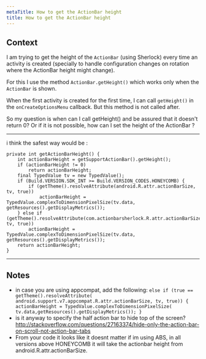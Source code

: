 ```yaml
---
metaTitle: How to get the ActionBar height
title: How to get the ActionBar height
---
```


## Context

I am trying to get the height of the `ActionBar` (using Sherlock) every time an activity is created (specially to handle configuration changes on rotation where the ActionBar height might change).


For this I use the method `ActionBar.getHeight()` which works only when the `ActionBar` is shown.


When the first activity is created for the first time, I can call `getHeight()` in the `onCreateOptionsMenu` callback. But this method is not called after.


So my question is when can I call getHeight() and be assured that it doesn't return 0?
Or if it is not possible, how can I set the height of the ActionBar ?



---

i think the safest way would be :



```
private int getActionBarHeight() {
    int actionBarHeight = getSupportActionBar().getHeight();
    if (actionBarHeight != 0)
        return actionBarHeight;
    final TypedValue tv = new TypedValue();
    if (Build.VERSION.SDK_INT >= Build.VERSION_CODES.HONEYCOMB) {
        if (getTheme().resolveAttribute(android.R.attr.actionBarSize, tv, true))
            actionBarHeight = TypedValue.complexToDimensionPixelSize(tv.data, getResources().getDisplayMetrics());
    } else if (getTheme().resolveAttribute(com.actionbarsherlock.R.attr.actionBarSize, tv, true))
        actionBarHeight = TypedValue.complexToDimensionPixelSize(tv.data, getResources().getDisplayMetrics());
    return actionBarHeight;
}

```


---

## Notes

- in case you are using appcompat, add the following: `else if (true == getTheme().resolveAttribute(
    android.support.v7.appcompat.R.attr.actionBarSize, tv, true))
  {
   actionBarHeight = TypedValue.complexToDimensionPixelSize(
     tv.data,getResources().getDisplayMetrics());
  }`
- is it anyway to specify the half action bar to hide top of the screen?http://stackoverflow.com/questions/27163374/hide-only-the-action-bar-on-scroll-not-action-bar-tabs
- From your code it looks like it doesnt matter if im using ABS, in all versions above HONEYCOMB it will take the actionbar height from android.R.attr.actionBarSize.
